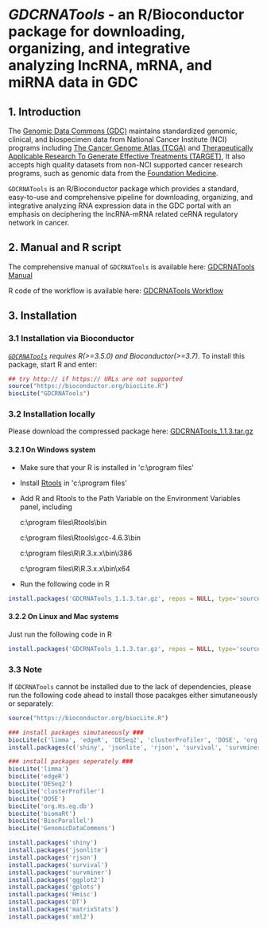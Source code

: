 # *GDCRNATools* - an R/Bioconductor package for downloading, organizing, and integrative analyzing lncRNA, mRNA, and miRNA data in GDC


## 1. Introduction

The [Genomic Data Commons (GDC)](https://portal.gdc.cancer.gov/) maintains standardized genomic, clinical, and biospecimen data from National Cancer Institute (NCI) programs including [The Cancer Genome Atlas (TCGA)](https://tcga-data.nci.nih.gov/) and [Therapeutically Applicable Research To Generate Effective Treatments (TARGET)](https://ocg.cancer.gov/programs/target), It also accepts high quality datasets from non-NCI supported cancer research programs, such as genomic data from the [Foundation Medicine](https://www.foundationmedicine.com/).

`GDCRNATools` is an R/Bioconductor package which provides a standard, easy-to-use and comprehensive pipeline for downloading, organizing, and integrative analyzing RNA expression data in the GDC portal with an emphasis on deciphering the lncRNA-mRNA related ceRNA regulatory network in cancer.



## 2. Manual and R script
The comprehensive manual of `GDCRNATools` is available here: [GDCRNATools Manual](http://bioconductor.org/packages/devel/bioc/vignettes/GDCRNATools/inst/doc/GDCRNATools.html)

R code of the workflow is available here: [GDCRNATools Workflow](https://github.com/Jialab-UCR/Jialab-UCR.github.io/blob/master/GDCRNATools.workflow.R)



## 3. Installation
### 3.1 Installation via Bioconductor
*[`GDCRNATools`](http://bioconductor.org/packages/devel/bioc/html/GDCRNATools.html) requires R(>=3.5.0) and Bioconductor(>=3.7)*. To install this package, start R and enter:

```R
## try http:// if https:// URLs are not supported
source("https://bioconductor.org/biocLite.R")
biocLite("GDCRNATools")
```

### 3.2 Installation locally
Please download the compressed package here: [GDCRNATools_1.1.3.tar.gz](https://github.com/Jialab-UCR/Jialab-UCR.github.io/blob/master/GDCRNATools_1.1.3.tar.gz)


#### 3.2.1 On Windows system
* Make sure that your R is installed in 'c:\program files'  
* Install [Rtools](https://cran.r-project.org/bin/windows/Rtools/) in 'c:\program files'  
* Add R and Rtools to the Path Variable on the Environment Variables panel, including  

  c:\program files\Rtools\bin

  c:\program files\Rtools\gcc-4.6.3\bin

  c:\program files\R\R.3.x.x\bin\i386

  c:\program files\R\R.3.x.x\bin\x64 

* Run the following code in R
```R
install.packages('GDCRNATools_1.1.3.tar.gz', repos = NULL, type='source')
```

#### 3.2.2 On Linux and Mac systems
Just run the following code in R
```R
install.packages('GDCRNATools_1.1.3.tar.gz', repos = NULL, type='source')
```

### 3.3 Note
If `GDCRNATools` cannot be installed due to the lack of dependencies, please run the following code ahead to install those pacakges either simutaneously or separately:
```R
source("https://bioconductor.org/biocLite.R")

### install packages simutaneously ###
biocLite(c('limma', 'edgeR', 'DESeq2', 'clusterProfiler', 'DOSE', 'org.Hs.eg.db', 'biomaRt', 'BiocParallel', 'GenomicDataCommons'))
install.packages(c('shiny', 'jsonlite', 'rjson', 'survival', 'survminer', 'ggplot2', 'gplots', 'Hmisc', 'DT', 'matrixStats', 'xml2'))

### install packages seperately ###
biocLite('limma')
biocLite('edgeR')
biocLite('DESeq2')
biocLite('clusterProfiler')
biocLite('DOSE')
biocLite('org.Hs.eg.db')
biocLite('biomaRt')
biocLite('BiocParallel')
biocLite('GenomicDataCommons')

install.packages('shiny')
install.packages('jsonlite')
install.packages('rjson')
install.packages('survival')
install.packages('survminer')
install.packages('ggplot2')
install.packages('gplots')
install.packages('Hmisc')
install.packages('DT')
install.packages('matrixStats')
install.packages('xml2')
```
